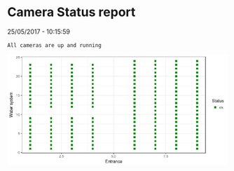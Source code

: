 Camera Status report
================
25/05/2017 - 10:15:59

    All cameras are up and running

![](camreport_files/figure-markdown_github/unnamed-chunk-2-1.png)
